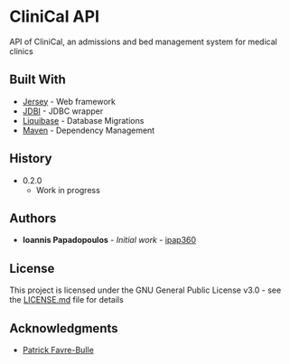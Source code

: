 # CliniCal API

API of CliniCal, an admissions and bed management system for medical clinics

## Built With

* [Jersey](https://jersey.github.io/) - Web framework
* [JDBI](http://jdbi.org/) - JDBC wrapper
* [Liquibase](https://www.liquibase.org/) - Database Migrations
* [Maven](https://maven.apache.org/) - Dependency Management

## History

* 0.2.0
    * Work in progress

## Authors

* **Ioannis Papadopoulos** - *Initial work* - [ipap360](https://github.com/ipap360)

## License

This project is licensed under the GNU General Public License v3.0 - see the [LICENSE.md](LICENSE.md) file for details

## Acknowledgments

-   [Patrick Favre-Bulle](https://github.com/patrickfav)
